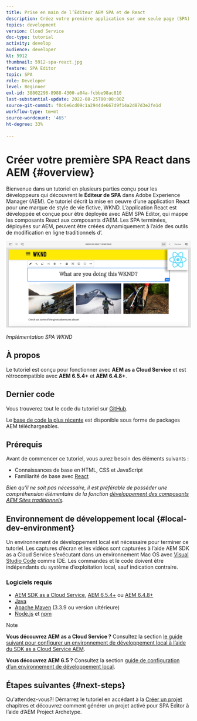 ```yaml
---
title: Prise en main de l’Éditeur AEM SPA et de React
description: Créez votre première application sur une seule page (SPA) React modifiable dans Adobe Experience Manager (AEM) avec la SPA WKND. Découvrez comment créer une SPA à l’aide du framework React JS avec lʼéditeur de SPA dʼAEM. Ce tutoriel en plusieurs parties décrit lʼimplémentation d’une application React pour une marque de style de vie fictive, WKND. Le tutoriel couvre la création de bout en bout de la SPA et lʼintégration à AEM.
topics: development
version: Cloud Service
doc-type: tutorial
activity: develop
audience: developer
kt: 5912
thumbnail: 5912-spa-react.jpg
feature: SPA Editor
topic: SPA
role: Developer
level: Beginner
exl-id: 38802296-8988-4300-a04a-fcbbe98ac810
last-substantial-update: 2022-08-25T00:00:00Z
source-git-commit: f0c6e6cd09c1a2944de667d9f14a2d87d3e2fe1d
workflow-type: tm+mt
source-wordcount: '465'
ht-degree: 33%

---
```


# Créer votre première SPA React dans AEM {#overview}

Bienvenue dans un tutoriel en plusieurs parties conçu pour les développeurs qui découvrent le **Éditeur de SPA** dans Adobe Experience Manager (AEM). Ce tutoriel décrit la mise en oeuvre d’une application React pour une marque de style de vie fictive, WKND. L’application React est développée et conçue pour être déployée avec AEM SPA Editor, qui mappe les composants React aux composants d’AEM. Les SPA terminées, déployées sur AEM, peuvent être créées dynamiquement à l’aide des outils de modification en ligne traditionnels d’.

![SPA finale implémentée](assets/wknd-spa-implementation.png)

*Implémentation SPA WKND*

## À propos

Le tutoriel est conçu pour fonctionner avec **AEM as a Cloud Service** et est rétrocompatible avec **AEM 6.5.4+** et **AEM 6.4.8+**.

## Dernier code

Vous trouverez tout le code du tutoriel sur [GitHub](https://github.com/adobe/aem-guides-wknd-spa).

Le [base de code la plus récente](https://github.com/adobe/aem-guides-wknd-spa/releases) est disponible sous forme de packages AEM téléchargeables.

## Prérequis

Avant de commencer ce tutoriel, vous aurez besoin des éléments suivants :

* Connaissances de base en HTML, CSS et JavaScript
* Familiarité de base avec [React](https://reactjs.org/tutorial/tutorial.html)

*Bien qu’il ne soit pas nécessaire, il est préférable de posséder une compréhension élémentaire de la fonction [développement des composants AEM Sites traditionnels](https://experienceleague.adobe.com/docs/experience-manager-learn/getting-started-wknd-tutorial-develop/overview.html?lang=fr).*

## Environnement de développement local {#local-dev-environment}

Un environnement de développement local est nécessaire pour terminer ce tutoriel. Les captures d’écran et les vidéos sont capturées à l’aide AEM SDK as a Cloud Service s’exécutant dans un environnement Mac OS avec [Visual Studio Code](https://code.visualstudio.com/) comme IDE. Les commandes et le code doivent être indépendants du système d’exploitation local, sauf indication contraire.

### Logiciels requis

* [AEM SDK as a Cloud Service](https://experienceleague.adobe.com/docs/experience-manager-learn/cloud-service/local-development-environment-set-up/aem-runtime.html?lang=fr), [AEM 6.5.4+](https://experienceleague.adobe.com/docs/experience-manager-release-information/aem-release-updates/aem-releases-updates.html?lang=en#aem-65) ou [AEM 6.4.8+](https://experienceleague.adobe.com/docs/experience-manager-release-information/aem-release-updates/aem-releases-updates.html?lang=en#aem-64)
* [Java](https://downloads.experiencecloud.adobe.com/content/software-distribution/en/general.html)
* [Apache Maven](https://maven.apache.org/) (3.3.9 ou version ultérieure)
* [Node.js](https://nodejs.org/en/) et [npm](https://www.npmjs.com/)

>[!NOTE]
>
> **Vous découvrez AEM as a Cloud Service ?** Consultez la section [le guide suivant pour configurer un environnement de développement local à l’aide du SDK as a Cloud Service AEM](https://experienceleague.adobe.com/docs/experience-manager-learn/cloud-service/local-development-environment-set-up/overview.html?lang=fr).
>
> **Vous découvrez AEM 6.5 ?** Consultez la section [guide de configuration d’un environnement de développement local](https://experienceleague.adobe.com/docs/experience-manager-learn/foundation/development/set-up-a-local-aem-development-environment.html?lang=fr).

## Étapes suivantes {#next-steps}

Qu&#39;attendez-vous?! Démarrez le tutoriel en accédant à la [Créer un projet](create-project.md) chapitres et découvrez comment générer un projet activé pour SPA Editor à l’aide d’AEM Project Archetype.

